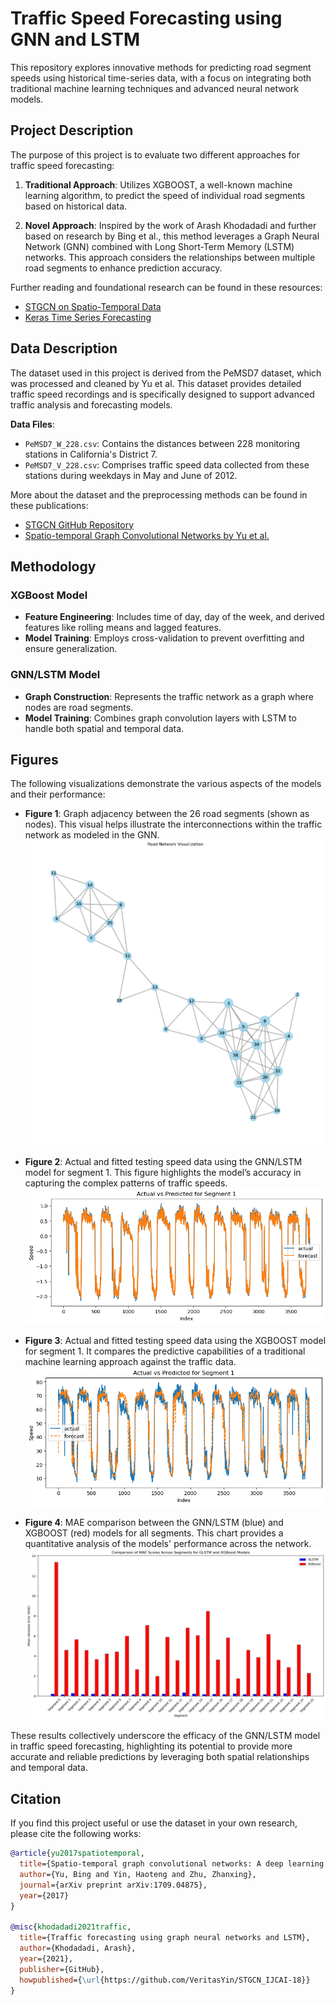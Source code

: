 # Traffic Speed Forecasting using GNN and LSTM

This repository explores innovative methods for predicting road segment speeds using historical time-series data, with a focus on integrating both traditional machine learning techniques and advanced neural network models.

## Project Description

The purpose of this project is to evaluate two different approaches for traffic speed forecasting:

1. **Traditional Approach**: Utilizes XGBOOST, a well-known machine learning algorithm, to predict the speed of individual road segments based on historical data.

2. **Novel Approach**: Inspired by the work of Arash Khodadadi and further based on research by Bing et al., this method leverages a Graph Neural Network (GNN) combined with Long Short-Term Memory (LSTM) networks. This approach considers the relationships between multiple road segments to enhance prediction accuracy.

Further reading and foundational research can be found in these resources:
- [STGCN on Spatio-Temporal Data](https://github.com/VeritasYin/STGCN_IJCAI-18)
- [Keras Time Series Forecasting](https://keras.io/examples/timeseries/timeseries_traffic_forecasting/)

## Data Description

The dataset used in this project is derived from the PeMSD7 dataset, which was processed and cleaned by Yu et al. This dataset provides detailed traffic speed recordings and is specifically designed to support advanced traffic analysis and forecasting models.

**Data Files**:
- `PeMSD7_W_228.csv`: Contains the distances between 228 monitoring stations in California's District 7.
- `PeMSD7_V_228.csv`: Comprises traffic speed data collected from these stations during weekdays in May and June of 2012.

More about the dataset and the preprocessing methods can be found in these publications:
- [STGCN GitHub Repository](https://github.com/VeritasYin/STGCN_IJCAI-18)
- [Spatio-temporal Graph Convolutional Networks by Yu et al.](https://arxiv.org/abs/1709.04875)

## Methodology

### XGBoost Model
- **Feature Engineering**: Includes time of day, day of the week, and derived features like rolling means and lagged features.
- **Model Training**: Employs cross-validation to prevent overfitting and ensure generalization.

### GNN/LSTM Model
- **Graph Construction**: Represents the traffic network as a graph where nodes are road segments.
- **Model Training**: Combines graph convolution layers with LSTM to handle both spatial and temporal data.

## Figures

The following visualizations demonstrate the various aspects of the models and their performance:

- **Figure 1**: Graph adjacency between the 26 road segments (shown as nodes). This visual helps illustrate the interconnections within the traffic network as modeled in the GNN.
  ![Figure 1](images/Figure_1.png)

- **Figure 2**: Actual and fitted testing speed data using the GNN/LSTM model for segment 1. This figure highlights the model’s accuracy in capturing the complex patterns of traffic speeds.
  ![Figure 2](images/Figure_2.png)

- **Figure 3**: Actual and fitted testing speed data using the XGBOOST model for segment 1. It compares the predictive capabilities of a traditional machine learning approach against the traffic data.
  ![Figure 3](images/Figure_3.png)

- **Figure 4**: MAE comparison between the GNN/LSTM (blue) and XGBOOST (red) models for all segments. This chart provides a quantitative analysis of the models' performance across the network.
  ![Figure 4](images/Figure_4.png)

These results collectively underscore the efficacy of the GNN/LSTM model in traffic speed forecasting, highlighting its potential to provide more accurate and reliable predictions by leveraging both spatial relationships and temporal data.

## Citation

If you find this project useful or use the dataset in your own research, please cite the following works:

```bibtex
@article{yu2017spatiotemporal,
  title={Spatio-temporal graph convolutional networks: A deep learning framework for traffic forecasting},
  author={Yu, Bing and Yin, Haoteng and Zhu, Zhanxing},
  journal={arXiv preprint arXiv:1709.04875},
  year={2017}
}

@misc{khodadadi2021traffic,
  title={Traffic forecasting using graph neural networks and LSTM},
  author={Khodadadi, Arash},
  year={2021},
  publisher={GitHub},
  howpublished={\url{https://github.com/VeritasYin/STGCN_IJCAI-18}}
}

